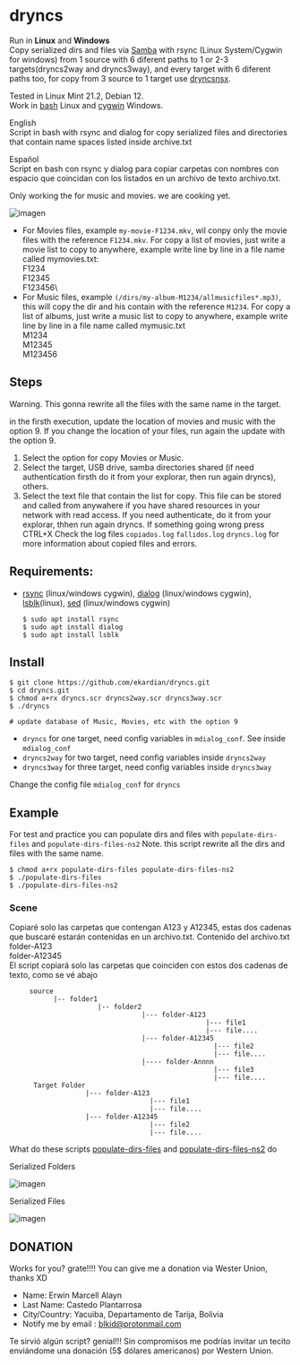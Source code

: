# dryncs
Run in **Linux** and **Windows**\
Copy serialized dirs and files via [Samba](https://www.samba.org/) with rsync (Linux System/Cygwin for windows) from 1 source with 6 diferent paths to 1 or 2-3 targets(dryncs2way and dryncs3way), and every target with 6 diferent paths too, for copy from 3 source to 1 target use [dryncsnsx](https://github.com/ekardian/dryncsnsx).

Tested in Linux Mint 21.2, Debian 12.\
Work in [bash](https://www.gnu.org/software/bash/) Linux and [cygwin](https://cygwin.com/) Windows.


English\
Script in bash with rsync and dialog for copy serialized files and directories that contain name spaces listed inside archive.txt

Español\
Script en bash con rsync y dialog para copiar carpetas con nombres con espacio que coincidan con los listados en un archivo de texto archivo.txt.

Only working the for music and movies. we are cooking yet.

![imagen](https://github.com/ekardian/dryncs/assets/6296036/06476fd4-ede7-4c2c-abee-23b1990565b0)

- For Movies files, example `my-movie-F1234.mkv`, wil conpy only the movie files with the reference `F1234.mkv`.
  For copy a list of movies, just write a movie list to copy to anywhere, example write line by line in a file name called mymovies.txt:\
  F1234\
  F12345\
  F123456\
- For Music files, example `(/dirs/my-album-M1234/allmusicfiles*.mp3)`, this will copy the dir and his contain with the reference `M1234`.
  For copy a list of albums,  just write a music list to copy to anywhere, example write line by line in a file name called mymusic.txt\
  M1234\
  M12345\
  M123456

## Steps
Warning. This gonna rewrite all the files with the same name in the target.

in the firsth execution, update the location of movies and music with the option 9. If you change the location of your files, run again the update with the option 9.

1. Select the option for copy Movies or Music.
2. Select the target, USB drive, samba directories shared (if need authentication firsth do it from your explorar, then run again dryncs), others.
3. Select the text file that contain the list for copy. This file can be stored and called from anywahere if you have shared resources in your network with read access. If you need authenticate, do it from your explorar, thhen run again dryncs.
If something going wrong press CTRL+X
Check the log files `copiados.log` `fallidos.log` `dryncs.log` for more information about copied files and errors.

## Requirements:
  - [rsync](https://rsync.samba.org/) (linux/windows cygwin), [dialog](https://linux.die.net/man/1/dialog) (linux/windows cygwin), [lsblk](https://www.geeksforgeeks.org/lsblk-command-in-linux-with-examples/)(linux), [sed](https://www.gnu.org/software/sed/manual/sed.html) (linux/windows cygwin)
    ````
    $ sudo apt install rsync
    $ sudo apt install dialog
    $ sudo apt install lsblk
    
    ````
## Install
````
$ git clone https://github.com/ekardian/dryncs.git
$ cd dryncs.git
$ chmod a+rx dryncs.scr dryncs2way.scr dryncs3way.scr
$ ./dryncs

# update database of Music, Movies, etc with the option 9
````
 - `dryncs` for one target, need config variables in `mdialog_conf`. See inside `mdialog_conf`
 - `dryncs2way` for two target, need config variables inside `dryncs2way`
 - `dryncs3way` for three target, need config variables inside `dryncs3way`

Change the config file `mdialog_conf` for `dryncs`

## Example
For test and practice you can populate dirs and files with `populate-dirs-files` and `populate-dirs-files-ns2`
Note. this script rewrite all the dirs and files with the same name.
````
$ chmod a+rx populate-dirs-files populate-dirs-files-ns2
$ ./populate-dirs-files
$ ./populate-dirs-files-ns2
````

### Scene
Copiaré solo las carpetas que contengan A123 y A12345, estas dos cadenas que buscaré estarán contenidas en un archivo.txt.
  Contenido del archivo.txt\
    folder-A123\
    folder-A12345\
  El script copiará solo las carpetas que coinciden con estos dos cadenas de texto, como se vé abajo
  
````  
     source
           |-- folder1
                      |-- folder2  
                                 |--- folder-A123
                                                 |--- file1
                                                 |--- file....
                                 |--- folder-A12345
                                                   |--- file2
                                                   |--- file....
                                 |---- folder-Annnn
                                                   |--- file3
                                                   |--- file....
      Target Folder
                   |--- folder-A123
                                   |--- file1
                                   |--- file....
                   |--- folder-A12345
                                   |--- file2
                                   |--- file....
````                 
What do these scripts [populate-dirs-files](populate-dirs-files) and [populate-dirs-files-ns2](populate-dirs-files-ns2) do

Serialized Folders

![imagen](https://github.com/ekardian/dryncs/assets/6296036/2057ba43-383c-409f-9930-c9bc9e7c2e7b)

Serialized Files

![imagen](https://github.com/ekardian/dryncs/assets/6296036/854cd0b7-5860-44f1-8ca3-44cdfd7b81ed)


DONATION
--------
Works for you? grate!!!! You can give me a donation via Wester Union, thanks XD

- Name: Erwin Marcell Alayn
- Last Name: Castedo Plantarrosa
- City/Country: Yacuiba, Departamento de Tarija, Bolivia
- Notify me by email : blkid@protonmail.com

Te sirvió algún script? genial!!!  Sin compromisos me podrías invitar un tecito enviándome una donación (5$ dólares americanos) por Western Union.
